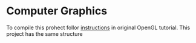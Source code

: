 # Computer Graphics

To compile this prohect follor [instructions](http://www.opengl-tutorial.org/ru/beginners-tutorials/tutorial-1-opening-a-window/) in original OpenGL tutorial. This project has the same structure
